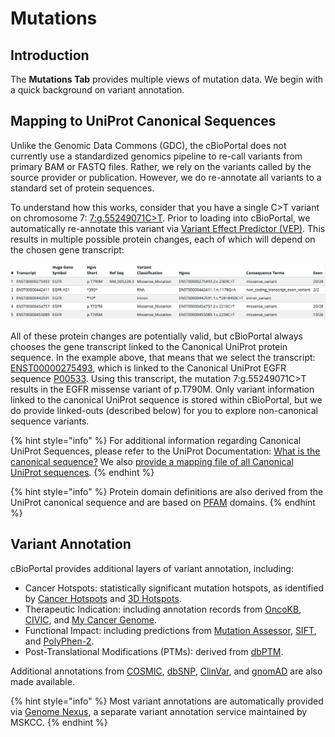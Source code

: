 # Mutations

## Introduction

The **Mutations Tab** provides multiple views of mutation data.  We begin with a quick background on variant annotation.

## Mapping to UniProt Canonical Sequences

Unlike the Genomic Data Commons (GDC), the cBioPortal does not currently use a standardized genomics pipeline to re-call variants from primary BAM or FASTQ files.  Rather, we rely on the variants called by the source provider or publication.   However, we do re-annotate all variants to a standard set of protein sequences.

To understand how this works, consider that you have a single C>T variant on chromosome 7: [7:g.55249071C>T](https://www.genomenexus.org/variant/7:g.55249071C%3ET).  Prior to loading into cBioPortal, we automatically re-annotate this variant via [Variant Effect Predictor (VEP)](https://useast.ensembl.org/info/docs/tools/vep/index.html).  This results in multiple possible protein changes, each of which will depend on the chosen gene transcript:

![EGFR VEP](img/egfr_vep.png)

All of these protein changes are potentially valid, but cBioPortal always chooses the gene transcript linked to the Canonical UniProt protein sequence.  In the example above, that means that we select the transcript:  [ENST00000275493](https://useast.ensembl.org/Homo_sapiens/Transcript/Summary?db=core;g=ENSG00000146648;r=7:55019017-55211628;t=ENST00000275493), which is linked to the Canonical UniProt EGFR sequence [P00533](https://www.uniprot.org/uniprot/P00533).  Using this transcript, the mutation 7:g.55249071C>T results in the EGFR missense variant of p.T790M.  Only variant information linked to the canonical UniProt sequence is stored within cBioPortal, but we do provide linked-outs (described below) for you to explore non-canonical sequence variants.

{% hint style="info" %}
For additional information regarding Canonical UniProt Sequences, please refer to the UniProt Documentation:  [What is the canonical sequence?](https://www.uniprot.org/help/canonical_and_isoforms)  We also [provide a mapping file of all Canonical UniProt sequences](https://github.com/mskcc/vcf2maf/blob/master/data/isoform_overrides_uniprot).
{% endhint %}

{% hint style="info" %}
Protein domain definitions are also derived from the UniProt canonical sequence and are based on [PFAM](http://pfam.xfam.org/) domains.
{% endhint %}

## Variant Annotation

cBioPortal provides additional layers of variant annotation, including:

 * Cancer Hotspots:  statistically significant mutation hotspots, as identified by [Cancer Hotspots](https://cancerhotspots.org/) and [3D Hotspots](https://3dhotspots.org/).
 * Therapeutic Indication:  including annotation records from [OncoKB](https://www.oncokb.org/), [CIVIC](https://civicdb.org/), and [My Cancer Genome](https://www.mycancergenome.org/).
 * Functional Impact:  including predictions from [Mutation Assessor](http://mutationassessor.org/), [SIFT](https://sift.bii.a-star.edu.sg/), and [PolyPhen-2](http://genetics.bwh.harvard.edu/pph2/).
 * Post-Translational Modifications (PTMs):  derived from [dbPTM](http://dbptm.mbc.nctu.edu.tw/). 
 
 
 Additional annotations from [COSMIC](https://cancer.sanger.ac.uk/cosmic), [dbSNP](https://www.ncbi.nlm.nih.gov/snp/), [ClinVar](https://www.ncbi.nlm.nih.gov/clinvar/), and [gnomAD](https://gnomad.broadinstitute.org/) are also made available.

{% hint style="info" %}
Most variant annotations are automatically provided via [Genome Nexus](https://www.genomenexus.org/), a separate variant annotation service maintained by MSKCC. 
{% endhint %}
